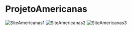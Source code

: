 # ProjetoAmericanas

![SiteAmericanas1](https://user-images.githubusercontent.com/71825672/224224825-cf6b8119-902d-45d0-a156-23bde5985243.gif)
![SiteAmericanas2](https://user-images.githubusercontent.com/71825672/224224832-1ecded32-8865-402a-b464-e1b58d145de6.gif)
![SiteAmericanas3](https://user-images.githubusercontent.com/71825672/224224845-9c79edd9-6f15-4efa-aa75-f897befd4e27.gif)
